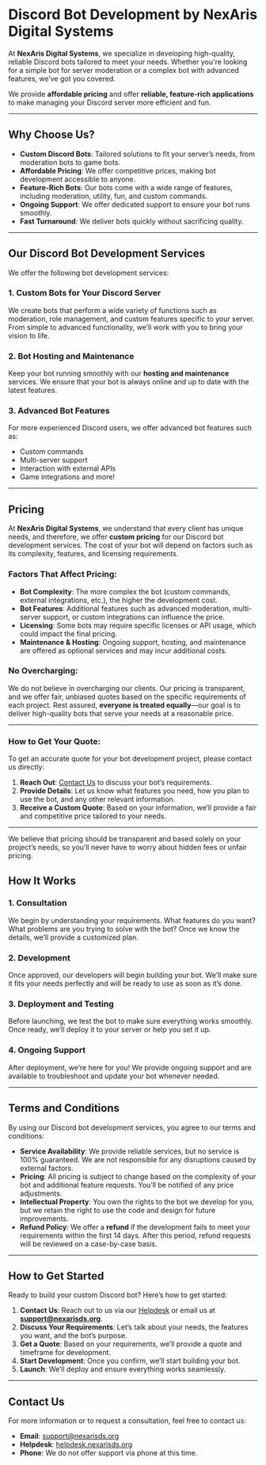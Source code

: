 # Discord Bot Development by NexAris Digital Systems

At **NexAris Digital Systems**, we specialize in developing high-quality, reliable Discord bots tailored to meet your needs. Whether you're looking for a simple bot for server moderation or a complex bot with advanced features, we’ve got you covered. 

We provide **affordable pricing** and offer **reliable, feature-rich applications** to make managing your Discord server more efficient and fun. 

---

## Why Choose Us?

- **Custom Discord Bots**: Tailored solutions to fit your server’s needs, from moderation bots to game bots.
- **Affordable Pricing**: We offer competitive prices, making bot development accessible to anyone.
- **Feature-Rich Bots**: Our bots come with a wide range of features, including moderation, utility, fun, and custom commands.
- **Ongoing Support**: We offer dedicated support to ensure your bot runs smoothly.
- **Fast Turnaround**: We deliver bots quickly without sacrificing quality.

---

## Our Discord Bot Development Services

We offer the following bot development services:

### 1. **Custom Bots for Your Discord Server**
We create bots that perform a wide variety of functions such as moderation, role management, and custom features specific to your server. From simple to advanced functionality, we’ll work with you to bring your vision to life.

### 2. **Bot Hosting and Maintenance**
Keep your bot running smoothly with our **hosting and maintenance** services. We ensure that your bot is always online and up to date with the latest features.

### 3. **Advanced Bot Features**
For more experienced Discord users, we offer advanced bot features such as:
- Custom commands
- Multi-server support
- Interaction with external APIs
- Game integrations and more!

---

## Pricing

At **NexAris Digital Systems**, we understand that every client has unique needs, and therefore, we offer **custom pricing** for our Discord bot development services. The cost of your bot will depend on factors such as its complexity, features, and licensing requirements. 


### Factors That Affect Pricing:
- **Bot Complexity**: The more complex the bot (custom commands, external integrations, etc.), the higher the development cost.
- **Bot Features**: Additional features such as advanced moderation, multi-server support, or custom integrations can influence the price.
- **Licensing**: Some bots may require specific licenses or API usage, which could impact the final pricing.
- **Maintenance & Hosting**: Ongoing support, hosting, and maintenance are offered as optional services and may incur additional costs.

### No Overcharging:
We do not believe in overcharging our clients. Our pricing is transparent, and we offer fair, unbiased quotes based on the specific requirements of each project. Rest assured, **everyone is treated equally**—our goal is to deliver high-quality bots that serve your needs at a reasonable price.

---

### How to Get Your Quote:
To get an accurate quote for your bot development project, please contact us directly:

1. **Reach Out**: [Contact Us](https://helpdesk.nexarisds.org) to discuss your bot’s requirements.
2. **Provide Details**: Let us know what features you need, how you plan to use the bot, and any other relevant information.
3. **Receive a Custom Quote**: Based on your information, we’ll provide a fair and competitive price tailored to your needs.

---

We believe that pricing should be transparent and based solely on your project’s needs, so you’ll never have to worry about hidden fees or unfair pricing.



## How It Works

### 1. **Consultation**
We begin by understanding your requirements. What features do you want? What problems are you trying to solve with the bot? Once we know the details, we’ll provide a customized plan.

### 2. **Development**
Once approved, our developers will begin building your bot. We’ll make sure it fits your needs perfectly and will be ready to use as soon as it’s done.

### 3. **Deployment and Testing**
Before launching, we test the bot to make sure everything works smoothly. Once ready, we’ll deploy it to your server or help you set it up.

### 4. **Ongoing Support**
After deployment, we’re here for you! We provide ongoing support and are available to troubleshoot and update your bot whenever needed.

---

## Terms and Conditions

By using our Discord bot development services, you agree to our terms and conditions:

- **Service Availability**: We provide reliable services, but no service is 100% guaranteed. We are not responsible for any disruptions caused by external factors.
- **Pricing**: All pricing is subject to change based on the complexity of your bot and additional feature requests. You’ll be notified of any price adjustments.
- **Intellectual Property**: You own the rights to the bot we develop for you, but we retain the right to use the code and design for future improvements.
- **Refund Policy**: We offer a **refund** if the development fails to meet your requirements within the first 14 days. After this period, refund requests will be reviewed on a case-by-case basis.

---

## How to Get Started

Ready to build your custom Discord bot? Here’s how to get started:

1. **Contact Us**: Reach out to us via our [Helpdesk](https://helpdesk.nexarisds.org) or email us at **support@nexarisds.org**.
2. **Discuss Your Requirements**: Let’s talk about your needs, the features you want, and the bot’s purpose.
3. **Get a Quote**: Based on your requirements, we’ll provide a quote and timeframe for development.
4. **Start Development**: Once you confirm, we’ll start building your bot.
5. **Launch**: We’ll deploy and ensure everything works seamlessly.

---

## Contact Us

For more information or to request a consultation, feel free to contact us:

- **Email**: [support@nexarisds.org](mailto:support@nexarisds.org)
- **Helpdesk**: [helpdesk.nexarisds.org](https://helpdesk.nexarisds.org)
- **Phone**: We do not offer support via phone at this time.
